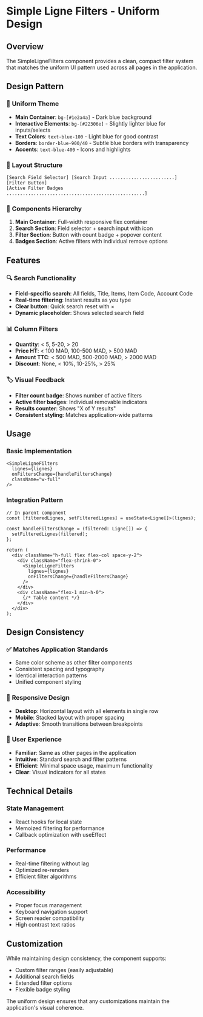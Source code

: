 # Simple Ligne Filters - Uniform Design

## Overview
The SimpleLigneFilters component provides a clean, compact filter system that matches the uniform UI pattern used across all pages in the application.

## Design Pattern

### 🎨 **Uniform Theme**
- **Main Container**: `bg-[#1e2a4a]` - Dark blue background
- **Interactive Elements**: `bg-[#22306e]` - Slightly lighter blue for inputs/selects
- **Text Colors**: `text-blue-100` - Light blue for good contrast
- **Borders**: `border-blue-900/40` - Subtle blue borders with transparency
- **Accents**: `text-blue-400` - Icons and highlights

### 📐 **Layout Structure**
```
[Search Field Selector] [Search Input ........................] [Filter Button]
[Active Filter Badges ...................................................]
```

### 🔧 **Components Hierarchy**
1. **Main Container**: Full-width responsive flex container
2. **Search Section**: Field selector + search input with icon
3. **Filter Section**: Button with count badge + popover content
4. **Badges Section**: Active filters with individual remove options

## Features

### 🔍 **Search Functionality**
- **Field-specific search**: All fields, Title, Items, Item Code, Account Code
- **Real-time filtering**: Instant results as you type
- **Clear button**: Quick search reset with ×
- **Dynamic placeholder**: Shows selected search field

### 📊 **Column Filters**
- **Quantity**: < 5, 5-20, > 20
- **Price HT**: < 100 MAD, 100-500 MAD, > 500 MAD
- **Amount TTC**: < 500 MAD, 500-2000 MAD, > 2000 MAD
- **Discount**: None, < 10%, 10-25%, > 25%

### 🏷️ **Visual Feedback**
- **Filter count badge**: Shows number of active filters
- **Active filter badges**: Individual removable indicators
- **Results counter**: Shows "X of Y results"
- **Consistent styling**: Matches application-wide patterns

## Usage

### Basic Implementation
```tsx
<SimpleLigneFilters
  lignes={lignes}
  onFiltersChange={handleFiltersChange}
  className="w-full"
/>
```

### Integration Pattern
```tsx
// In parent component
const [filteredLignes, setFilteredLignes] = useState<Ligne[]>(lignes);

const handleFiltersChange = (filtered: Ligne[]) => {
  setFilteredLignes(filtered);
};

return (
  <div className="h-full flex flex-col space-y-2">
    <div className="flex-shrink-0">
      <SimpleLigneFilters
        lignes={lignes}
        onFiltersChange={handleFiltersChange}
      />
    </div>
    <div className="flex-1 min-h-0">
      {/* Table content */}
    </div>
  </div>
);
```

## Design Consistency

### ✅ **Matches Application Standards**
- Same color scheme as other filter components
- Consistent spacing and typography
- Identical interaction patterns
- Unified component styling

### 📱 **Responsive Design**
- **Desktop**: Horizontal layout with all elements in single row
- **Mobile**: Stacked layout with proper spacing
- **Adaptive**: Smooth transitions between breakpoints

### 🎯 **User Experience**
- **Familiar**: Same as other pages in the application
- **Intuitive**: Standard search and filter patterns
- **Efficient**: Minimal space usage, maximum functionality
- **Clear**: Visual indicators for all states

## Technical Details

### State Management
- React hooks for local state
- Memoized filtering for performance
- Callback optimization with useEffect

### Performance
- Real-time filtering without lag
- Optimized re-renders
- Efficient filter algorithms

### Accessibility
- Proper focus management
- Keyboard navigation support
- Screen reader compatibility
- High contrast text ratios

## Customization

While maintaining design consistency, the component supports:
- Custom filter ranges (easily adjustable)
- Additional search fields
- Extended filter options
- Flexible badge styling

The uniform design ensures that any customizations maintain the application's visual coherence. 